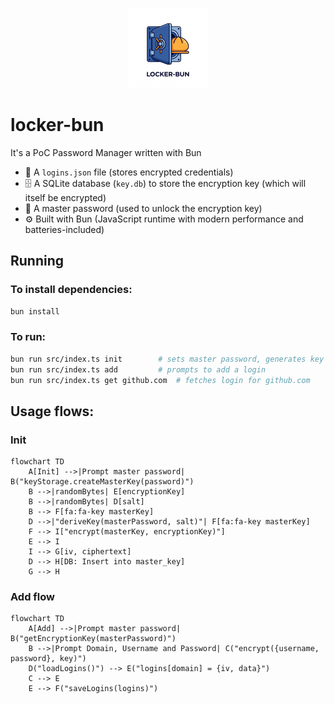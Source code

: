 <p align="center">
  <img src="assets/locker-bun-logo.png" width="128" alt="Locker Bun Logo" />
</p>

# locker-bun

It's a PoC Password Manager written with Bun

- 🔐 A `logins.json` file (stores encrypted credentials)
- 🗄 A SQLite database (`key.db`) to store the encryption key (which will itself be encrypted)
- 🔑 A master password (used to unlock the encryption key)
- ⚙️ Built with Bun (JavaScript runtime with modern performance and batteries-included)

## Running

### To install dependencies:

```bash
bun install
```

### To run:

```bash
bun run src/index.ts init        # sets master password, generates key
bun run src/index.ts add         # prompts to add a login
bun run src/index.ts get github.com  # fetches login for github.com
```

## Usage flows:

### Init

```mermaid
flowchart TD
    A[Init] -->|Prompt master password| B("keyStorage.createMasterKey(password)")
    B -->|randomBytes| E[encryptionKey]
    B -->|randomBytes| D[salt]
    B --> F[fa:fa-key masterKey]
    D -->|"deriveKey(masterPassword, salt)"| F[fa:fa-key masterKey]
    F --> I["encrypt(masterKey, encryptionKey)"]
    E --> I
    I --> G[iv, ciphertext]
    D --> H[DB: Insert into master_key]
    G --> H
```

### Add flow

```mermaid
flowchart TD
    A[Add] -->|Prompt master password| B("getEncryptionKey(masterPassword)")
    B -->|Prompt Domain, Username and Password| C("encrypt({username, password}, key)")
    D("loadLogins()") --> E("logins[domain] = {iv, data}")
    C --> E
    E --> F("saveLogins(logins)")
```


